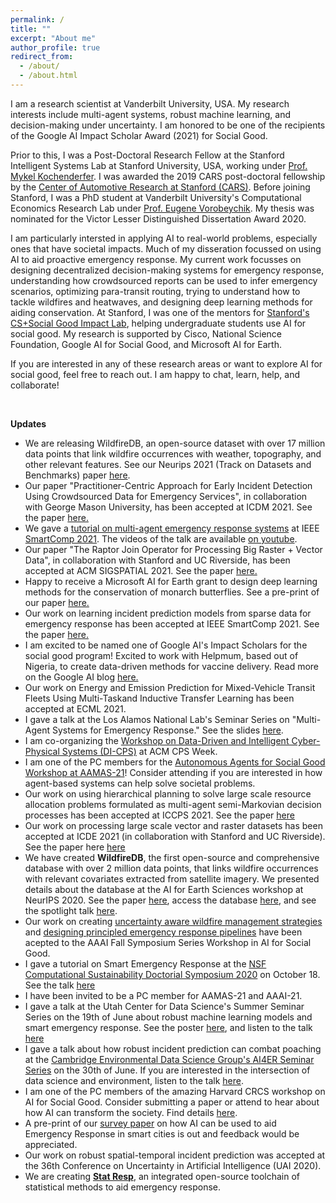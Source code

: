 ```yaml
---
permalink: /
title: ""
excerpt: "About me"
author_profile: true
redirect_from: 
  - /about/
  - /about.html
---
```


I am a research scientist at Vanderbilt University, USA. My research interests include multi-agent systems, robust machine learning, and decision-making under uncertainty. I am honored to be one of the recipients of the Google AI Impact Scholar Award (2021) for Social Good.

Prior to this, I was a Post-Doctoral Research Fellow at the Stanford Intelligent Systems Lab at Stanford University, USA, working under [Prof. Mykel Kochenderfer](https://engineering.stanford.edu/people/mykel-kochenderfer).  I was awarded the 2019 CARS post-doctoral fellowship by the [Center of Automotive Research at Stanford (CARS)](https://cars.stanford.edu/). Before joining Stanford, I was a PhD student at Vanderbilt University's Computational Economics Research Lab under [Prof. Eugene Vorobeychik](https://vorobeychik.com/). My thesis was nominated for the Victor Lesser Distinguished Dissertation Award 2020.  

I am particularly intersted in applying AI to real-world problems, especially ones that have societal impacts. Much of my disseration focussed on using AI to aid proactive emergency response. My current work focusses on designing decentralized decision-making systems for emergency response, understanding how crowdsourced reports can be used to infer emergency scenarios, optimizing para-transit routing, trying to understand how to tackle wildfires and heatwaves, and designing deep learning methods for aiding conservation. At Stanford, I was one of the mentors for [Stanford's CS+Social Good Impact Lab](https://cs4good.com/), helping undergraduate students use AI for social good. My research is supported by Cisco, National Science Foundation, Google AI for Social Good, and Microsoft AI for Earth.

If you are interested in any of these research areas or want to explore AI for social good, feel free to reach out. I am happy to chat, learn, help, and collaborate!

<br>

<b>Updates</b>

<ul>
    <li>We are releasing WildfireDB, an open-source dataset with over 17 million data points that link wildfire occurrences with weather, topography, and other relevant features. See our Neurips 2021 (Track on Datasets and Benchmarks) paper <a href="https://ayanmukhopadhyay.github.io/files/neurips2021.pdf">here</a>.</li>
  <li>Our paper "Practitioner-Centric Approach for Early Incident Detection Using Crowdsourced Data for Emergency Services", in collaboration with George Mason University, has been accepted at ICDM 2021. See the paper <a href="https://ayanmukhopadhyay.github.io/files/icdm21.pdf">here.</a></li>
  <li> We gave a <a href="https://ayanmukhopadhyay.github.io/files/tutorial_smartcomp21.pdf">tutorial on multi-agent emergency response systems</a> at IEEE <a href="https://www.smart-comp.info/tutorials.html">SmartComp 2021</a>. The videos of the talk are available <a href="https://youtube.com/playlist?list=PLZ5EcK0kbWDzuxsqNRUGmcGYP4_7GnGAI">on youtube</a>.</li>
    <li>Our paper "The Raptor Join Operator for Processing Big Raster + Vector Data", in collaboration with Stanford and UC Riverside, has been accepted at ACM SIGSPATIAL 2021. See the paper <a href="https://ayanmukhopadhyay.github.io/files/sigspatial21.pdf">here.</a></li>
    <li> Happy to receive a Microsoft AI for Earth grant to design deep learning methods for the conservation of monarch butterflies. See a pre-print of our paper <a href="https://www.biorxiv.org/content/10.1101/2021.07.23.453502v1">here.</a></li>
    <li> Our work on learning incident prediction models from sparse data for emergency response has been accepted at IEEE SmartComp 2021. See the paper <a href="https://arxiv.org/abs/2106.08307">here.</a></li>
    <li> I am excited to be named one of Google AI's Impact Scholars for the social good program! Excited to work with Helpmum, based out of Nigeria, to create data-driven methods for vaccine delivery. Read more on the Google AI blog <a href="https://blog.google/technology/ai/30-new-ai-for-social-good-projects/">here.</a></li>
    <li>Our work on Energy and Emission Prediction for Mixed-Vehicle Transit Fleets Using Multi-Taskand Inductive Transfer Learning has been accepted at ECML 2021.</li>
    <li>I gave a talk at the Los Alamos National Lab's Seminar Series on "Multi-Agent Systems for Emergency Response." See the slides <a href="https://ayanmukhopadhyay.github.io/files/talks/MultiAgentEmergency.pdf">here</a>.</li>
    <li>I am co-organizing the <a href="https://cpsiotdata.github.io/">Workshop on Data-Driven and Intelligent Cyber-Physical Systems (DI-CPS)</a> at ACM CPS Week.</li>
    <li>I am one of the PC members for the <a href="https://amulyayadav.github.io/aasg2021/">Autonomous Agents for Social Good Workshop at AAMAS-21</a>! Consider attending if you are interested in how agent-based systems can help solve societal problems.</li>
    <li>Our work on using hierarchical planning to solve large scale resource allocation problems formulated as multi-agent semi-Markovian decision processes has been accepted at ICCPS 2021. See the paper <a href="https://ayanmukhopadhyay.github.io/files/iccps21.pdf">here</a></li>
    <li>Our work on processing large scale vector and raster datasets has been accepted at ICDE 2021 (in collaboration with Stanford and UC Riverside). See the paper here <a href="https://ayanmukhopadhyay.github.io/files/icde_full_version21.pdf">here</a></li>
    <li> We have created <b>WildfireDB</b>, the first open-source and comprehensive database with over 2 million data points, that links wildfire occurrences with relevant covariates extracted from satellite imagery. We presented details about the database at the AI for Earth Sciences workshop at NeurIPS 2020. See the paper <a href="https://ayanmukhopadhyay.github.io/files/neurips20.pdf">here</a>, access the database <a href="https://wildfire-modeling.github.io/">here</a>, and see the spotlight talk <a href="https://slideslive.com/38941714/wildfiredb-a-spatiotemporal-dataset-combining-wildfire-occurrence-with-relevant-covariates">here</a>.</li>
    <li> Our work on creating <a href="https://ayanmukhopadhyay.github.io/files/aaai_wildfire.pdf">uncertainty aware wildfire management strategies</a> and <a href="https://ayanmukhopadhyay.github.io/files/aaai_erm.pdf">designing principled emergency response pipelines</a> have been acepted to the AAAI Fall Symposium Series Workshop in AI for Social Good.</li>
    <li> I gave a tutorial on Smart Emergency Response at the <a href="http://www.compsust.net/compsust-2020/">NSF Computational Sustainability Doctorial Symposium 2020</a> on October 18. See the talk <a href="https://youtu.be/5OZszP4FTlw?t=354">here</a></li> 
    <li> I have been invited to be a PC member for AAMAS-21 and AAAI-21.</li> 
    <li> I gave a talk at the Utah Center for Data Science's Summer Seminar Series on the 19th of June about robust machine learning models and smart emergency response. See the poster <a href="http://datascience.utah.edu/assets/img/club_photos/SSS-2020-05.pdf">here</a>, and listen to the talk <a href="https://www.youtube.com/watch?v=LtIaj7szN5I&t=1143s">here</a></li>
    <li> I gave a talk about how robust incident prediction can combat poaching at the <a href="https://talks.cam.ac.uk/talk/index/148537">Cambridge Environmental Data Science Group's AI4ER Seminar Series</a> on the 30th of June. If you are interested in the intersection of data science and environment, listen to the talk <a href="https://www.dropbox.com/s/l55yg3ozk3po1l9/AyanMukhopadhyay300620.mp4?dl=0">here</a>.</li> 
    <li> I am one of the PC members of the amazing Harvard CRCS workshop on AI for Social Good. Consider submitting a paper or attend to hear about how AI can transform the society. Find details <a href="https://aiforgood2020.github.io/">here</a>.</li>
    <li> A pre-print of our <a href="https://arxiv.org/abs/2006.04200">survey paper</a> on how AI can be used to aid Emergency Response in smart cities is out and feedback would be appreciated.</li>
    <li> Our work on robust spatial-temporal incident prediction was accepted at the 36th Conference on Uncertainty in Artificial Intelligence (UAI 2020). </li>
    <li> We are creating <a href="https://statresp.ai/"><b>Stat Resp</b></a>, an integrated open-source toolchain of statistical methods to aid emergency response.</li>
